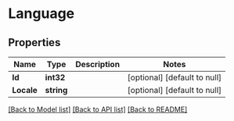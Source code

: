 # Language

## Properties
Name | Type | Description | Notes
------------ | ------------- | ------------- | -------------
**Id** | **int32** |  | [optional] [default to null]
**Locale** | **string** |  | [optional] [default to null]

[[Back to Model list]](../README.md#documentation-for-models) [[Back to API list]](../README.md#documentation-for-api-endpoints) [[Back to README]](../README.md)

